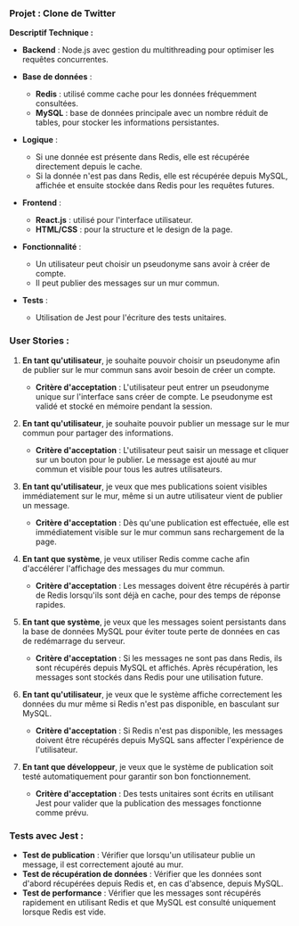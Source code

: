 ### Projet : Clone de Twitter

**Descriptif Technique :**
- **Backend** : Node.js avec gestion du multithreading pour optimiser les requêtes concurrentes.
- **Base de données** :
  - **Redis** : utilisé comme cache pour les données fréquemment consultées.
  - **MySQL** : base de données principale avec un nombre réduit de tables, pour stocker les informations persistantes.
- **Logique** :
  - Si une donnée est présente dans Redis, elle est récupérée directement depuis le cache.
  - Si la donnée n'est pas dans Redis, elle est récupérée depuis MySQL, affichée et ensuite stockée dans Redis pour les requêtes futures.

- **Frontend** :
  - **React.js** : utilisé pour l'interface utilisateur.
  - **HTML/CSS** : pour la structure et le design de la page.
  
- **Fonctionnalité** :
  - Un utilisateur peut choisir un pseudonyme sans avoir à créer de compte.
  - Il peut publier des messages sur un mur commun.

- **Tests** :
  - Utilisation de Jest pour l'écriture des tests unitaires.

### User Stories :

1. **En tant qu'utilisateur**, je souhaite pouvoir choisir un pseudonyme afin de publier sur le mur commun sans avoir besoin de créer un compte.
   - **Critère d'acceptation** : L'utilisateur peut entrer un pseudonyme unique sur l'interface sans créer de compte. Le pseudonyme est validé et stocké en mémoire pendant la session.

2. **En tant qu'utilisateur**, je souhaite pouvoir publier un message sur le mur commun pour partager des informations.
   - **Critère d'acceptation** : L'utilisateur peut saisir un message et cliquer sur un bouton pour le publier. Le message est ajouté au mur commun et visible pour tous les autres utilisateurs.

3. **En tant qu'utilisateur**, je veux que mes publications soient visibles immédiatement sur le mur, même si un autre utilisateur vient de publier un message.
   - **Critère d'acceptation** : Dès qu'une publication est effectuée, elle est immédiatement visible sur le mur commun sans rechargement de la page.

4. **En tant que système**, je veux utiliser Redis comme cache afin d'accélérer l'affichage des messages du mur commun.
   - **Critère d'acceptation** : Les messages doivent être récupérés à partir de Redis lorsqu'ils sont déjà en cache, pour des temps de réponse rapides.

5. **En tant que système**, je veux que les messages soient persistants dans la base de données MySQL pour éviter toute perte de données en cas de redémarrage du serveur.
   - **Critère d'acceptation** : Si les messages ne sont pas dans Redis, ils sont récupérés depuis MySQL et affichés. Après récupération, les messages sont stockés dans Redis pour une utilisation future.

6. **En tant qu'utilisateur**, je veux que le système affiche correctement les données du mur même si Redis n'est pas disponible, en basculant sur MySQL.
   - **Critère d'acceptation** : Si Redis n'est pas disponible, les messages doivent être récupérés depuis MySQL sans affecter l'expérience de l'utilisateur.

7. **En tant que développeur**, je veux que le système de publication soit testé automatiquement pour garantir son bon fonctionnement.
   - **Critère d'acceptation** : Des tests unitaires sont écrits en utilisant Jest pour valider que la publication des messages fonctionne comme prévu.

### Tests avec Jest :
- **Test de publication** : Vérifier que lorsqu'un utilisateur publie un message, il est correctement ajouté au mur.
- **Test de récupération de données** : Vérifier que les données sont d'abord récupérées depuis Redis et, en cas d'absence, depuis MySQL.
- **Test de performance** : Vérifier que les messages sont récupérés rapidement en utilisant Redis et que MySQL est consulté uniquement lorsque Redis est vide.

